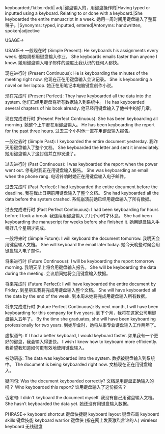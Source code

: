 keyboarded:/ˈkiːbɔːrdɪd/| adj.|键盘输入的，用键盘操作的|Having typed or inputted using a keyboard.  Relating to or done with a keyboard.|She keyboarded the entire manuscript in a week. 她用一周时间用键盘输入了整篇稿子。|Synonyms: typed, inputted, entered|Antonyms: handwritten, spoken|adjective

USAGE->

USAGE->
一般现在时 (Simple Present):
He keyboards his assignments every week.  他每周都用键盘输入作业。
She keyboards emails faster than anyone I know. 她用键盘输入电子邮件的速度比我认识的任何人都快。

现在进行时 (Present Continuous):
He is keyboarding the minutes of the meeting right now. 他现在正在用键盘输入会议记录。
She is keyboarding a novel on her laptop. 她正在用笔记本电脑键盘创作小说。

现在完成时 (Present Perfect):
They have keyboarded all the data into the system. 他们已经用键盘将所有数据输入到系统中。
He has keyboarded several chapters of his book already. 他已经用键盘输入了他书中的好几章。

现在完成进行时 (Present Perfect Continuous):
She has been keyboarding all morning. 她整个上午都在用键盘输入。
He has been keyboarding the report for the past three hours.  过去三个小时他一直在用键盘输入报告。

一般过去时 (Simple Past):
I keyboarded the entire document yesterday. 我昨天用键盘输入了整个文档。
She keyboarded the letter and sent it immediately. 她用键盘输入了这封信并立即发送了。

过去进行时 (Past Continuous):
I was keyboarded the report when the power went out.  停电时我正在用键盘输入报告。
She was keyboarding an email when the phone rang.  电话铃响时她正在用键盘输入电子邮件。

过去完成时 (Past Perfect):
I had keyboarded the entire document before the deadline. 我在截止日期前用键盘输入了整个文档。
She had keyboarded all the data before the system crashed.  系统崩溃前她已经用键盘输入了所有数据。


过去完成进行时 (Past Perfect Continuous):
I had been keyboarding for hours before I took a break. 我连续用键盘输入了几个小时才休息。
She had been keyboarding the manuscript for weeks before she finished it. 她用键盘输入手稿好几个星期才完成。


一般将来时 (Simple Future):
I will keyboard the document tomorrow. 我明天会用键盘输入文档。
She will keyboard the email later today.  她今天晚些时候会用键盘输入电子邮件。


将来进行时 (Future Continuous):
I will be keyboarding the report tomorrow morning. 我明天早上将会用键盘输入报告。
She will be keyboarding the data during the meeting. 会议期间她将会用键盘输入数据。


将来完成时 (Future Perfect):
I will have keyboarded the entire document by Friday.  到星期五我将完成用键盘输入整个文档。
She will have keyboarded all the data by the end of the week. 到本周末她将完成用键盘输入所有数据。


将来完成进行时 (Future Perfect Continuous):
By next month, I will have been keyboarding for this company for five years. 到下个月，我将在这家公司用键盘输入五年了。
By the time she graduates, she will have been keyboarding professionally for two years. 到她毕业时，她将从事专业键盘输入工作两年了。


虚拟语气:
If I had a better keyboard, I would keyboard faster. 如果我有一个更好的键盘，我会输入得更快。
I wish I knew how to keyboard more efficiently. 我希望我知道如何更有效地使用键盘输入。

被动语态:
The data was keyboarded into the system. 数据被键盘输入到系统中。
The document is being keyboarded right now.  文档现在正在用键盘输入。

疑问句:
Was the document keyboarded correctly? 文档是用键盘正确输入的吗？
Who keyboarded this report? 谁用键盘输入了这份报告？

否定句:
I didn't keyboard the document myself. 我没有自己用键盘输入文档。
She hasn't keyboarded the data yet.  她还没有用键盘输入数据。


PHRASE->
keyboard shortcut 键盘快捷键
keyboard layout 键盘布局
keyboard skills 键盘技能
keyboard warrior 键盘侠 (指在网上发表激烈言论的人)
wireless keyboard 无线键盘

